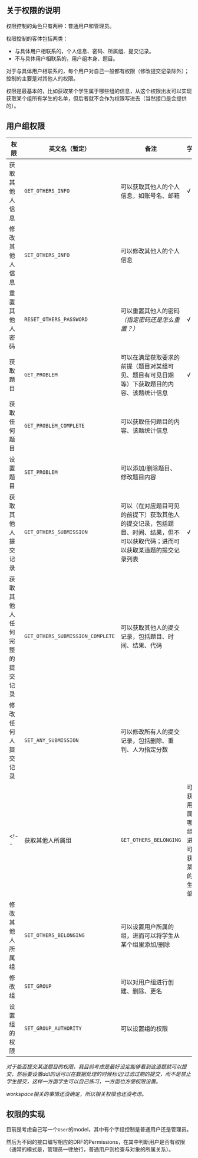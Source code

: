 <!-- ## 默认的用户组

带权限的用户组：学生（普通用户），助教，老师
老师设置助教，助教管理学生

不带权限的用户组：用于统计/批改的学生分组

超级管理员不算用户组，通过后台操作进行管理，比如可以设置老师账号 -->

## 关于权限的说明

权限控制的角色只有两种：普通用户和管理员。

权限控制的客体包括两类：
- 与具体用户相联系的，个人信息、密码、所属组、提交记录。
- 不与具体用户相联系的，用户组本身、题目。

对于与具体用户相联系的，每个用户对自己一般都有权限（修改提交记录除外）；控制的主要是对其他人的权限。

<!-- 我暂时没有设置量化的权限，比如可以修改等级比自己低的而不能修改等级比自己高的，那样太复杂了…… -->

权限是最基本的，比如获取某个学生属于哪些组的信息，从这个权限出发可以实现获取某个组所有学生的名单，但后者就不会作为权限写进去（当然接口是会提供的）。

## 用户组权限

|权限 | 英文名（暂定） | 备注 | 学生 | 助教|
|--- | --- | --- | --- | --- |
|获取其他人信息 | `GET_OTHERS_INFO` | 可以获取其他人的个人信息，如账号名、邮箱 | √ | √|
|修改其他人信息 | `SET_OTHERS_INFO` | 可以修改其他人的个人信息 | | √|
|重置其他人密码 | `RESET_OTHERS_PASSWORD` | 可以重置其他人的密码 *（指定密码还是怎么重置？）* | √|
|获取题目 | `GET_PROBLEM` | 可以在满足获取要求的前提（题目对某组可见、题目有可见日期等）下获取题目的内容、该题统计信息 | √ | √|
|获取任何题目 | `GET_PROBLEM_COMPLETE` | 可以获取任何题目的内容、该题统计信息 | | √|
|设置题目 | `SET_PROBLEM` | 可以添加/删除题目、修改题目内容 | | √|
|获取其他人提交记录 | `GET_OTHERS_SUBMISSION` | 可以（在对应题目可见的前提下）获取其他人的提交记录，包括题目、时间、结果，但不可以获取代码；进而可以获取某道题的提交记录列表 | √ | √|
|获取其他人任何完整的提交记录 | `GET_OTHERS_SUBMISSION_COMPLETE` | 可以获取其他人的提交记录，包括题目、时间、结果、代码 | | √|
|修改任何人提交记录 | `SET_ANY_SUBMISSION` | 可以修改所有人的提交记录，包括删除、重判、人为指定分数 | | √|
<!-- |获取其他人所属组 | `GET_OTHERS_BELONGING` | 可以获取用户属于哪些组，进而可以获取某组的学生名单等 | √ *(?)* | √|
|修改其他人所属组 | `SET_OTHERS_BELONGING` | 可以设置用户所属的组，进而可以将学生从某个组里添加/删除 | | √|
|修改组 | `SET_GROUP` | 可以对用户组进行创建、删除、更名 | | √|
|设置组的权限 | `SET_GROUP_AUTHORITY` | 可以设置组的权限 | | √| -->

*对于能否提交某道题目的权限，我目前考虑是最好设定能够看到这道题就可以提交，然后要设置ddl的话可以在数据处理的时候标记/过滤过期的提交，而不是禁止学生提交，这样一方面学生可以自己练习，一方面也方便权限设置。*

*workspace相关的事情还没确定，所以相关权限也还没考虑。*

<!-- ## 权限管理流程

我也考虑了用户如何通过前端与管理系统交互，这些内容可能整理之后会写进用户故事里。

### 用户组管理流程

首先自带三个基本组：普通用户、助教、老师。这三个组的权限默认设置好。（是否需要限定这三个组不可更改？）

超级管理员在后台添加老师的账号，老师可以通过前端登录并打开前端的管理界面。
老师自带修改所属组权限，可以添加助教的账号。

学生自行注册，并且自带学生权限。

老师/助教在前端管理界面可以查看所有用户的列表，列表包含了学生的信息。
列表可以过滤用户组，从而可以获得某个组的学生列表。

老师/助教也可以查看有哪些用户组，然后助教可以新建不带权限的用户组，通过导入功能（[可以参考这个文档所提到的内容](../research/对于OnlineJudge用户管理的调研.md)）将学生导入用户组。
*（这里有细节问题，加入用户组是否要要求学生已经建好账号还是可以导入的同时创建账号？）*

老师/助教也可以回到所有用户列表，并在这里过滤用户组，从而得到每个用户组的学生名单，然后对单个学生进行操作。

*（是否要再添加复杂的功能，例如批量操作？这些应该属于前端的事情，可能需要讨论）*

### 题目与提交管理流程

老师/助教都可以新建或是修改题目，这会在题目界面中完成。

然后学生（满足题目可见性条件后）可以看见题目，从而可以提交；学生可以查看自己提交的详细记录，也可以查看某道题的所有提交的粗略记录，老师/助教也可以查看每个学生的详细提交。
题目会有一些自带的统计信息，比如有多少人通过、通过/不通过提交占比等等，这些信息不涉及个人，对所有能看到这题的用户都开放。

老师/助教可以在题目界面获取每道题的具体统计列表，包括每个这题的所有提交，点进去也可以看到这个提交的详细信息。
老师/助教也可以查看这道题的按用户统计列表，每个用户显示最高分的提交项，然后附上用户的其他信息（包括用户组），所以可以按照用户组查看每个学生的分数。

出现特殊情况时，老师/助教可以对学生的提交进行删除、重判、人为指定分数。

*（是否要在前端管理界面同样提供这样的功能，而不是在题目界面去看？是否要提供导出用户分数？）* -->

## 权限的实现

目前是考虑自己写一个`User`的model，其中有个字段控制是普通用户还是管理员。

然后为不同的接口编写相应的DRF的Permissions，在其中判断用户是否有权限（通常的模式是，管理员一律放行，普通用户则检查与对象的所属关系）。
